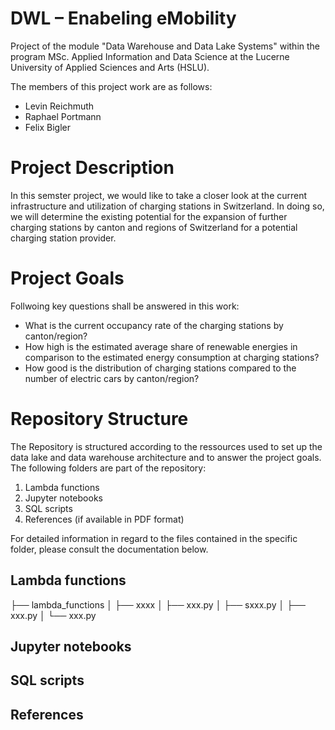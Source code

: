 # DWL – Enabeling eMobility
Project of the module "Data Warehouse and Data Lake Systems" within the program MSc. Applied Information and Data Science at the Lucerne University of Applied Sciences and Arts (HSLU).
 
 The members of this project work are as follows:
 
 * Levin Reichmuth
 * Raphael Portmann
 * Felix Bigler
 
 # Project Description
 
In this semster project, we would like to take a closer look at the current infrastructure and utilization of charging stations in Switzerland. In doing so, we will determine the existing potential for the expansion of further charging stations by canton and regions of Switzerland for a potential charging station provider.
 
 # Project Goals
 
 Follwoing key questions shall be answered in this work:
 
 * What is the current occupancy rate of the charging stations by canton/region?
 * How high is the estimated average share of renewable energies in comparison to the estimated energy consumption at charging stations?
 *	How good is the distribution of charging stations compared to the number of electric cars by canton/region?

 
 # Repository Structure
 
 The Repository is structured according to the ressources used to set up the data lake and data warehouse architecture and to answer the project goals. The following folders are part of the repository:
 
 1. Lambda functions
 2. Jupyter notebooks
 3. SQL scripts
 4. References (if available in PDF format)

For detailed information in regard to the files contained in the specific folder, please consult the documentation below.

## Lambda functions

├── lambda_functions
│   ├── xxxx
│   ├── xxx.py
│   ├── sxxx.py
│   ├── xxx.py
│   └── xxx.py



## Jupyter notebooks


## SQL scripts


## References

